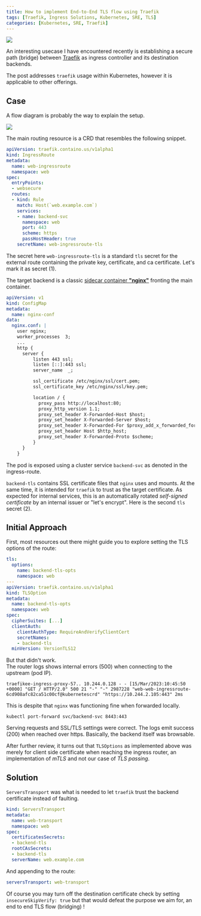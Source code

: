 ```yaml
---
title: How to implement End-to-End TLS flow using Traefik
tags: [Traefik, Ingress Solutions, Kubernetes, SRE, TLS]
categories: [Kubernetes, SRE, Traefik]
---
```


<img src="{{ site.baseurl_root }}/public/images/traefik-1.png" class="post-image resize-sm center-image" />

An interesting usecase I have encountered recently is establishing a secure path (bridge) between [Traefik](https://doc.traefik.io/traefik/) as ingress controller and its destination backends.

The post addresses `traefik` usage within Kubernetes, however it is applicable to other offerings.

<!-- post-excerpt -->

## Case

A flow diagram is probably the way to explain the setup.

<img src="{{ site.baseurl_root }}/public/images/traefik-ingress-passthrough.png" class="post-image-2 resize-sm center-image" />


The main routing resource is a CRD that resembles the following snippet.

```yaml
apiVersion: traefik.containo.us/v1alpha1
kind: IngressRoute
metadata:
  name: web-ingressroute
  namespace: web
spec:
  entryPoints:
  - websecure
  routes:
  - kind: Rule
    match: Host(`web.example.com`)
    services:
    - name: backend-svc
      namespace: web
      port: 443
      scheme: https
      passHostHeader: true
    secretName: web-ingressroute-tls
```

The secret here `web-ingressroute-tls` is a standard `tls` secret for the external route containing the private key, certificate, and ca certificate. Let's mark it as secret (1).

The target backend is a classic [sidecar container **"nginx"**](https://hub.docker.com/_/nginx) fronting the main container.

```yaml
apiVersion: v1
kind: ConfigMap
metadata:
  name: nginx-conf
data:
  nginx.conf: |
    user nginx;
    worker_processes  3;
    ...
    http {
      server {
          listen 443 ssl;
          listen [::]:443 ssl;
          server_name  _;

          ssl_certificate /etc/nginx/ssl/cert.pem;
          ssl_certificate_key /etc/nginx/ssl/key.pem;

          location / {
            proxy_pass http://localhost:80;
            proxy_http_version 1.1;
            proxy_set_header X-Forwarded-Host $host;
            proxy_set_header X-Forwarded-Server $host;
            proxy_set_header X-Forwarded-For $proxy_add_x_forwarded_for;
            proxy_set_header Host $http_host;
            proxy_set_header X-Forwarded-Proto $scheme;
          }
      }
    }
```

The pod is exposed using a cluster service `backend-svc` as denoted in the ingress-route.

`backend-tls` contains SSL certificate files that `nginx` uses and mounts. At the same time, it is intended for `traefik` to trust as the target certificate. As expected for internal services, this is an automatically rotated *self-signed certificate* by an internal issuer or "let's encrypt". Here is the second `tls` secret (2).

## Initial Approach

First, most resources out there might guide you to explore setting the TLS options of the route:

```yaml
tls:
  options:
    name: backend-tls-opts
    namespace: web
---
apiVersion: traefik.containo.us/v1alpha1
kind: TLSOption
metadata:
  name: backend-tls-opts
  namespace: web
spec:
  cipherSuites: [...]
  clientAuth:
    clientAuthType: RequireAndVerifyClientCert
    secretNames:
    - backend-tls
  minVersion: VersionTLS12
```

But that didn't work. <br>
The router logs shows internal errors (500) when connecting to the upstream (pod IP).

```shell
traefikee-ingress-proxy-57.. 10.244.0.128 - - [15/Mar/2023:10:45:50 +0000] "GET / HTTP/2.0" 500 21 "-" "-" 2987228 "web-web-ingressroute-6cd908afc82ca51c00cf@kubernetescrd" "https://10.244.2.105:443" 2ms
```

This is despite that `nginx` was functioning fine when forwarded locally.

```shell
kubectl port-forward svc/backend-svc 8443:443
```

Serving requests and SSL/TLS settings were correct. The logs emit success (200) when reached over https. Basically, the backend itself was browsable.

After further review, it turns out that `TLSOptions` as implemented above was merely for client side certificate when reaching the ingress router, an implementation of *mTLS* and not our case of *TLS passing*.

## Solution

`ServersTransport` was what is needed to let `traefik` trust the backend certificate instead of faulting.

```yaml
kind: ServersTransport
metadata:
  name: web-transport
  namespace: web
spec:
  certificatesSecrets:
  - backend-tls
  rootCAsSecrets:
  - backend-tls
  serverName: web.example.com
```

And appending to the route:

```yaml
serversTransport: web-transport
```

Of course you may turn off the destination certificate check by setting `insecureSkipVerify: true` but that would defeat the purpose we aim for, an end to end TLS flow (bridging) !
